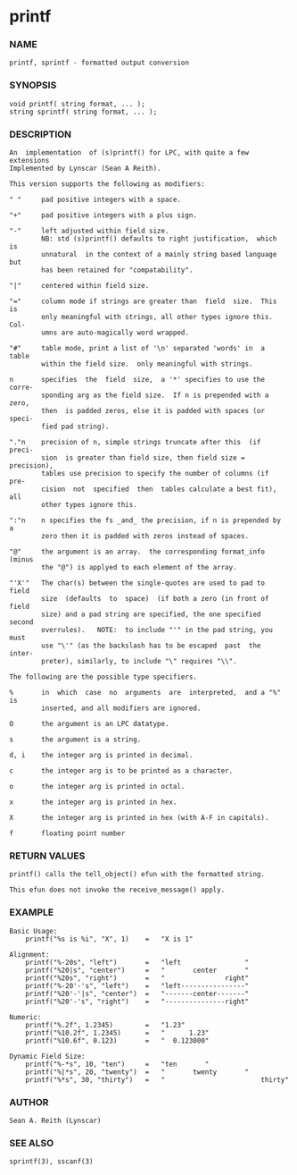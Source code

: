 # printf

### NAME

    printf, sprintf - formatted output conversion

### SYNOPSIS

    void printf( string format, ... );
    string sprintf( string format, ... );

### DESCRIPTION

    An  implementation  of (s)printf() for LPC, with quite a few extensions
    Implemented by Lynscar (Sean A Reith).

    This version supports the following as modifiers:

    " "     pad positive integers with a space.

    "+"     pad positive integers with a plus sign.

    "-"     left adjusted within field size.
            NB: std (s)printf() defaults to right justification,  which  is
            unnatural  in the context of a mainly string based language but
            has been retained for "compatability".

    "|"     centered within field size.

    "="     column mode if strings are greater than  field  size.  This  is
            only meaningful with strings, all other types ignore this. Col‐
            umns are auto-magically word wrapped.

    "#"     table mode, print a list of '\n' separated 'words' in  a  table
            within the field size.  only meaningful with strings.

    n       specifies  the  field  size,  a '*' specifies to use the corre‐
            sponding arg as the field size.  If n is prepended with a zero,
            then  is padded zeros, else it is padded with spaces (or speci‐
            fied pad string).

    "."n    precision of n, simple strings truncate after this  (if  preci‐
            sion  is greater than field size, then field size = precision),
            tables use precision to specify the number of columns (if  pre‐
            cision  not  specified  then  tables calculate a best fit), all
            other types ignore this.

    ":"n    n specifies the fs _and_ the precision, if n is prepended by  a
            zero then it is padded with zeros instead of spaces.

    "@"     the argument is an array.  the corresponding format_info (minus
            the "@") is applyed to each element of the array.

    "'X'"   The char(s) between the single-quotes are used to pad to  field
            size  (defaults  to  space)  (if both a zero (in front of field
            size) and a pad string are specified, the one specified  second
            overrules).   NOTE:  to include "'" in the pad string, you must
            use "\'" (as the backslash has to be escaped  past  the  inter‐
            preter), similarly, to include "\" requires "\\".

    The following are the possible type specifiers.

    %       in  which  case  no  arguments  are  interpreted,  and a "%" is
            inserted, and all modifiers are ignored.

    O       the argument is an LPC datatype.

    s       the argument is a string.

    d, i    the integer arg is printed in decimal.

    c       the integer arg is to be printed as a character.

    o       the integer arg is printed in octal.

    x       the integer arg is printed in hex.

    X       the integer arg is printed in hex (with A-F in capitals).

    f       floating point number

### RETURN VALUES

    printf() calls the tell_object() efun with the formatted string.

    This efun does not invoke the receive_message() apply.

### EXAMPLE

    Basic Usage:
        printf("%s is %i", "X", 1)    =   "X is 1"

    Alignment:
        printf("%-20s", "left")       =   "left                "
        printf("%20|s", "center")     =   "       center       "
        printf("%20s", "right")       =   "               right"
        printf("%-20'-'s", "left")    =   "left----------------"
        printf("%20'-'|s", "center")  =   "-------center-------"
        printf("%20'-'s", "right")    =   "---------------right"

    Numeric:
        printf("%.2f", 1.2345)        =   "1.23"
        printf("%10.2f", 1.2345)      =   "      1.23"
        printf("%10.6f", 0.123)       =   "  0.123000"

    Dynamic Field Size:
        printf("%-*s", 10, "ten")     =   "ten       "
        printf("%|*s", 20, "twenty")  =   "       twenty       "
        printf("%*s", 30, "thirty")   =   "                        thirty"

### AUTHOR

    Sean A. Reith (Lynscar)

### SEE ALSO

    sprintf(3), sscanf(3)

